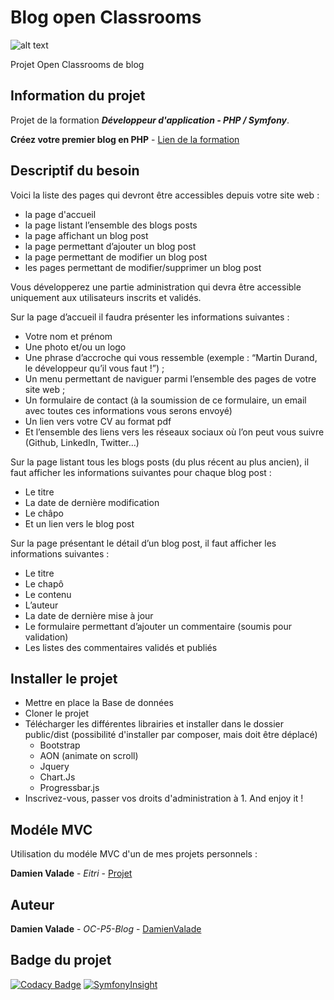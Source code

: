 # Blog open Classrooms

![alt text](https://portfolio.damienvalade.fr/img/projects/Portfolio.jpg)

Projet Open Classrooms de blog 

## Information du projet 

Projet de la formation ***Développeur d'application - PHP / Symfony***.

**Créez votre premier blog en PHP** - [Lien de la formation](https://openclassrooms.com/fr/paths/59-developpeur-dapplication-php-symfony)

## Descriptif du besoin 

Voici la liste des pages qui devront être accessibles depuis votre site web :
 
*   la page d'accueil
*   la page listant l’ensemble des blogs posts
*   la page affichant un blog post
*   la page permettant d’ajouter un blog post
*   la page permettant de modifier un blog post
*   les pages permettant de modifier/supprimer un blog post
 
Vous développerez une partie administration qui devra être accessible uniquement aux utilisateurs inscrits et validés.
 
Sur la page d’accueil il faudra présenter les informations suivantes :
 
*   Votre nom et prénom
*   Une photo et/ou un logo
*   Une phrase d’accroche qui vous ressemble (exemple : “Martin Durand, le développeur qu’il vous faut !”) ;
*   Un menu permettant de naviguer parmi l’ensemble des pages de votre site web ;
*   Un formulaire de contact (à la soumission de ce formulaire, un email avec toutes ces informations vous serons envoyé)
*   Un lien vers votre CV au format pdf
*   Et l’ensemble des liens vers les réseaux sociaux où l’on peut vous suivre (Github, LinkedIn, Twitter…)
 
Sur la page listant tous les blogs posts (du plus récent au plus ancien), il faut afficher les informations suivantes pour chaque blog post :
 
*   Le titre
*   La date de dernière modification
*   Le châpo
*   Et un lien vers le blog post
 
Sur la page présentant le détail d’un blog post, il faut afficher les informations suivantes :
 
*   Le titre
*   Le chapô
*   Le contenu
*   L’auteur
*   La date de dernière mise à jour
*   Le formulaire permettant d’ajouter un commentaire (soumis pour validation)
*   Les listes des commentaires validés et publiés


## Installer le projet 

*   Mettre en place la Base de données
*   Cloner le projet
*   Télécharger les différentes librairies et installer dans le dossier public/dist (possibilité d'installer par composer, mais doit être déplacé)
    *   Bootstrap
    *   AON (animate on scroll)
    *   Jquery
    *   Chart.Js
    *   Progressbar.js
*   Inscrivez-vous, passer vos droits d'administration à 1. And enjoy it !

## Modéle MVC

Utilisation du modéle MVC d'un de mes projets personnels :

**Damien Valade** - *Eitri* - [Projet](https://github.com/damienvalade/Eitri)

## Auteur

**Damien Valade** - *OC-P5-Blog* - [DamienValade](https://github.com/damienvalade)

## Badge du projet

[![Codacy Badge](https://api.codacy.com/project/badge/Grade/54225064ae2148ecb5ada07ba78b3d41)](https://app.codacy.com/app/damienvalade/OC-P5-Blog?utm_source=github.com&utm_medium=referral&utm_content=damienvalade/OC-P5-Blog&utm_campaign=Badge_Grade_Dashboard)
[![SymfonyInsight](https://insight.symfony.com/projects/b2f418a8-54ed-4882-9b68-39a3ec4b9fa1/mini.svg)](https://insight.symfony.com/projects/b2f418a8-54ed-4882-9b68-39a3ec4b9fa1)
